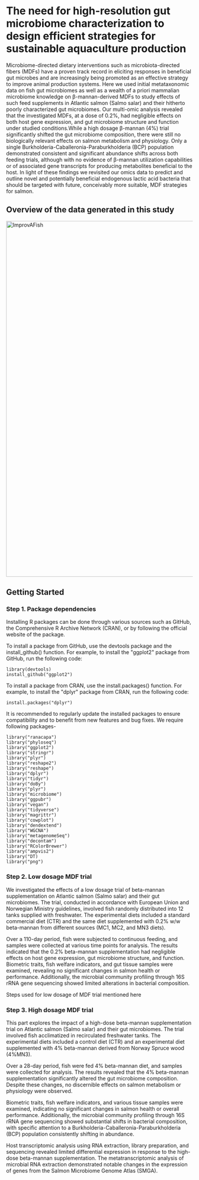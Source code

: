 # The need for high-resolution gut microbiome characterization to design efficient strategies for sustainable aquaculture production
Microbiome-directed dietary interventions such as microbiota-directed fibers (MDFs) have a proven track record in eliciting responses in beneficial gut microbes and are increasingly being promoted as an effective strategy to improve animal production systems. Here we used initial metataxonomic data on fish gut microbiomes as well as a wealth of a priori mammalian microbiome knowledge on β-mannan-derived MDFs to study effects of such feed supplements in Atlantic salmon (Salmo salar) and their hitherto poorly characterized gut microbiomes. Our multi-omic analysis revealed that the investigated MDFs, at a dose of 0.2%, had negligible effects on both host gene expression, and gut microbiome structure and function under studied conditions.While a high dosage β-mannan (4%) trial significantly shifted the gut microbiome composition, there were still no biologically relevant effects on salmon metabolism and physiology. Only a single Burkholderia-Caballeronia-Paraburkholderia (BCP) population demonstrated consistent and significant abundance shifts across both feeding trials, although with no evidence of β-mannan utilization capabilities or of associated gene transcripts for producing metabolites beneficial to the host. In light of these findings we revisited our omics data to predict and outline novel and potentially beneficial endogenous lactic acid bacteria that should be targeted with future, conceivably more suitable, MDF strategies for salmon.

## Overview of the data generated in this study
<img width="960" alt="ImprovAFish" src="https://user-images.githubusercontent.com/30895959/213148498-c9ec83fc-ee0d-4e58-9a79-520b1748db95.png">

##  Getting Started
### Step 1. Package dependencies
Installing R packages can be done through various sources such as GitHub, the Comprehensive R Archive Network (CRAN), or by following the official website of the package.

To install a package from GitHub, use the devtools package and the install_github() function. For example, to install the "ggplot2" package from GitHub, run the following code:
```{r
library(devtools)
install_github("ggplot2")
```

To install a package from CRAN, use the install.packages() function. For example, to install the "dplyr" package from CRAN, run the following code:
```{r
install.packages("dplyr")
```

It is recommended to regularly update the installed packages to ensure compatibility and to benefit from new features and bug fixes. We require following packages-

```{r
library("ranacapa")
library("phyloseq")
library("ggplot2")
library("stringr")
library("plyr")
library("reshape2")
library("reshape")
library("dplyr")
library("tidyr")
library("doBy")
library("plyr")
library("microbiome")
library("ggpubr")
library("vegan")
library("tidyverse")
library("magrittr")
library("cowplot")
library("dendextend")
library("WGCNA")
library("metagenomeSeq")
library("decontam")
library("RColorBrewer")
library("ampvis2")
library("DT)
library("png")
```

### Step 2. Low dosage MDF trial
We investigated the effects of a low dosage trial of beta-mannan supplementation on Atlantic salmon (Salmo salar) and their gut microbiomes. The trial, conducted in accordance with European Union and Norwegian Ministry guidelines, involved fish randomly distributed into 12 tanks supplied with freshwater. The experimental diets included a standard commercial diet (CTR) and the same diet supplemented with 0.2% w/w beta-mannan from different sources (MC1, MC2, and MN3 diets).

Over a 110-day period, fish were subjected to continuous feeding, and samples were collected at various time points for analysis. The results indicated that the 0.2% beta-mannan supplementation had negligible effects on host gene expression, gut microbiome structure, and function. Biometric traits, fish welfare indicators, and gut tissue samples were examined, revealing no significant changes in salmon health or performance. Additionally, the microbial community profiling through 16S rRNA gene sequencing showed limited alterations in bacterial composition.

Steps used for low dosage of MDF trial mentioned here

### Step 3. High dosage MDF trial
This part explores the impact of a high-dose beta-mannan supplementation trial on Atlantic salmon (Salmo salar) and their gut microbiomes. The trial involved fish acclimatized in recirculated freshwater tanks. The experimental diets included a control diet (CTR) and an experimental diet supplemented with 4% beta-mannan derived from Norway Spruce wood (4%MN3).

Over a 28-day period, fish were fed 4% beta-mannan diet, and samples were collected for analysis. The results revealed that the 4% beta-mannan supplementation significantly altered the gut microbiome composition. Despite these changes, no discernible effects on salmon metabolism or physiology were observed.

Biometric traits, fish welfare indicators, and various tissue samples were examined, indicating no significant changes in salmon health or overall performance. Additionally, the microbial community profiling through 16S rRNA gene sequencing showed substantial shifts in bacterial composition, with specific attention to a Burkholderia-Caballeronia-Paraburkholderia (BCP) population consistently shifting in abundance.

Host transcriptomic analysis using RNA extraction, library preparation, and sequencing revealed limited differential expression in response to the high-dose beta-mannan supplementation. The metatranscriptomic analysis of microbial RNA extraction demonstrated notable changes in the expression of genes from the Salmon Microbiome Genome Atlas (SMGA).



